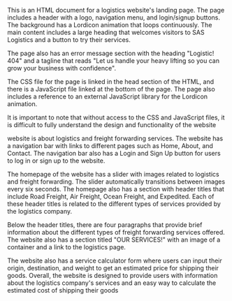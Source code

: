 This is an HTML document for a logistics website's landing page. The page includes a header with a logo, navigation menu, and login/signup buttons. The background has a Lordicon animation that loops continuously. The main content includes a large heading that welcomes visitors to SAS Logistics and a button to try their services.

The page also has an error message section with the heading "Logistic! 404" and a tagline that reads "Let us handle your heavy lifting so you can grow your business with confidence".

The CSS file for the page is linked in the head section of the HTML, and there is a JavaScript file linked at the bottom of the page. The page also includes a reference to an external JavaScript library for the Lordicon animation.

It is important to note that without access to the CSS and JavaScript files, it is difficult to fully understand the design and functionality of the website

website is about logistics and freight forwarding services. The website has a navigation bar with links to different pages such as Home, About, and Contact. The navigation bar also has a Login and Sign Up button for users to log in or sign up to the website.

The homepage of the website has a slider with images related to logistics and freight forwarding. The slider automatically transitions between images every six seconds. The homepage also has a section with header titles that include Road Freight, Air Freight, Ocean Freight, and Expedited. Each of these header titles is related to the different types of services provided by the logistics company.

Below the header titles, there are four paragraphs that provide brief information about the different types of freight forwarding services offered. The website also has a section titled "OUR SERVICES!" with an image of a container and a link to the logistics page.

The website also has a service calculator form where users can input their origin, destination, and weight to get an estimated price for shipping their goods. Overall, the website is designed to provide users with information about the logistics company's services and an easy way to calculate the estimated cost of shipping their goods